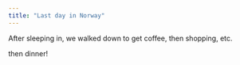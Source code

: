 ```yaml
---
title: "Last day in Norway"
---
```


After sleeping in, we walked down to get coffee, then shopping, etc.

then dinner!